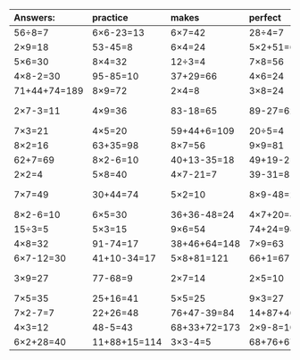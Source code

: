 | Answers: | practice | makes | perfect | ! |
| :--- | :--- | :--- | :--- | :--- |
| 56÷8=7 | 6×6-23=13 | 6×7=42 | 28÷4=7 | 3×3-5=4 | 
| 2×9=18 | 53-45=8 | 6×4=24 | 5×2+51=61 | 3×7-21=0 | 
| 5×6=30 | 8×4=32 | 12÷3=4 | 7×8=56 | 63-49=14 | 
| 4×8-2=30 | 95-85=10 | 37+29=66 | 4×6=24 | 3×6=18 | 
| 71+44+74=189 | 8×9=72 | 2×4=8 | 3×8=24 | 2+21=23 | 
| 2×7-3=11 | 4×9=36 | 83-18=65 | 89-27=62 | 11+88-37=62 | 
| 7×3=21 | 4×5=20 | 59+44+6=109 | 20÷5=4 | 86-12=74 | 
| 8×2=16 | 63+35=98 | 8×7=56 | 9×9=81 | 40÷8=5 | 
| 62+7=69 | 8×2-6=10 | 40+13-35=18 | 49+19-2=66 | 8×5=40 | 
| 2×2=4 | 5×8=40 | 4×7-21=7 | 39-31=8 | 30+5=35 | 
| 7×7=49 | 30+44=74 | 5×2=10 | 8×9-48=24 | 25+32-30=27 | 
| 8×2-6=10 | 6×5=30 | 36+36-48=24 | 4×7+20=48 | 6×9=54 | 
| 15÷3=5 | 5×3=15 | 9×6=54 | 74+24=98 | 9×7=63 | 
| 4×8=32 | 91-74=17 | 38+46+64=148 | 7×9=63 | 18÷3=6 | 
| 6×7-12=30 | 41+10-34=17 | 5×8+81=121 | 66+1=67 | 8×3=24 | 
| 3×9=27 | 77-68=9 | 2×7=14 | 2×5=10 | 47+39-65=21 | 
| 7×5=35 | 25+16=41 | 5×5=25 | 9×3=27 | 63÷9=7 | 
| 7×2-7=7 | 22+26=48 | 76+47-39=84 | 14+87+40=141 | 4×4+68=84 | 
| 4×3=12 | 48-5=43 | 68+33+72=173 | 2×9-8=10 | 34+63=97 | 
| 6×2+28=40 | 11+88+15=114 | 3×3-4=5 | 68+76+67=211 | 9×4=36 | 
